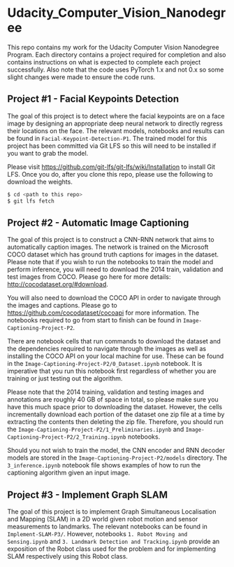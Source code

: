 # Udacity_Computer_Vision_Nanodegree

This repo contains my work for the Udacity Computer Vision Nanodegree Program.  Each directory contains a project required for completion and also contains instructions on what is expected to complete each project successfully.  Also note that the code uses PyTorch 1.x and not 0.x so some slight changes were made to ensure the code runs.

## Project #1 - Facial Keypoints Detection

The goal of this project is to detect where the facial keypoints are on a face image by designing an appropriate deep neural network to directly regress their locations on the face.  The relevant models, notebooks and results can be found in `Facial-Keypoint-Detection-P1`.   The trained model for this project has been committed via Git LFS so this will need to be installed if you want to grab the model.

Please visit <https://github.com/git-lfs/git-lfs/wiki/Installation> to install Git LFS. Once you do, after you clone this repo, please use the following to download the weights.

```sh
$ cd <path to this repo>
$ git lfs fetch
```

## Project #2 - Automatic Image Captioning

The goal of this project is to construct a CNN-RNN network that aims to automatically caption images.  The network is trained on the Microsoft COCO dataset which has ground truth captions for images in the dataset.  Please note that if you wish to run the notebooks to train the model and perform inference, you will need to download the 2014 train, validation and test images from COCO.  Please go here for more details:  http://cocodataset.org/#download.

You will also need to download the COCO API in order to navigate through the images and captions.  Please go to https://github.com/cocodataset/cocoapi for more information.  The notebooks required to go from start to finish can be found in `Image-Captioning-Project-P2`. 

There are notebook cells that run commands to download the dataset and the dependencies required to navigate through the images as well as installing the COCO API on your local machine for use.  These can be found in the `Image-Captioning-Project-P2/0_Dataset.ipynb` notebook.  It is imperative that you run this notebook first regardless of whether you are training or just testing out the algorithm.

Please note that the 2014 training, validation and testing images and annotations are roughly 40 GB of space in total, so please make sure you have this much space prior to downloading the dataset.  However, the cells incrementally download each portion of the dataset one zip file at a time by extracting the contents then deleting the zip file.  Therefore, you should run the `Image-Captioning-Project-P2/1_Preliminaries.ipynb` and `Image-Captioning-Project-P2/2_Training.ipynb` notebooks.

Should you not wish to train the model, the CNN encoder and RNN decoder models are stored in the `Image-Captioning-Project-P2/models` directory.  The `3_inference.ipynb` notebook file shows examples of how to run the captioning algorithm given an input image.

## Project #3 - Implement Graph SLAM

The goal of this project is to implement Graph Simultaneous Localisation and Mapping (SLAM) in a 2D world given robot motion and sensor measurements to landmarks.  The relevant notebooks can be found in `Implement-SLAM-P3/`.  However, notebooks `1. Robot Moving and Sensing.ipynb` and `3. Landmark Detection and Tracking.ipynb` provide an exposition of the Robot class used for the problem and for implementing SLAM respectively using this Robot class.